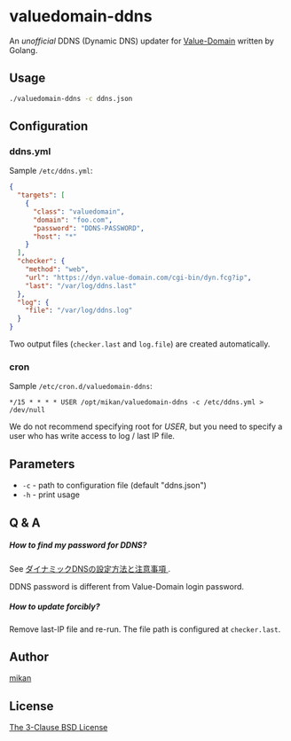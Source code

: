 valuedomain-ddns
================

An _unofficial_ DDNS (Dynamic DNS) updater for [Value-Domain](https://www.value-domain.com/) written by Golang.

Usage
-----

```bash
./valuedomain-ddns -c ddns.json
```

Configuration
-------------

### ddns.yml

Sample `/etc/ddns.yml`:

```json
{
  "targets": [
    {
      "class": "valuedomain",
      "domain": "foo.com",
      "password": "DDNS-PASSWORD",
      "host": "*"
    }
  ],
  "checker": {
    "method": "web",
    "url": "https://dyn.value-domain.com/cgi-bin/dyn.fcg?ip",
    "last": "/var/log/ddns.last"
  },
  "log": {
    "file": "/var/log/ddns.log"
  }
}
```

Two output files (`checker.last` and `log.file`) are created automatically.


### cron

Sample `/etc/cron.d/valuedomain-ddns`:

```cron
*/15 * * * * USER /opt/mikan/valuedomain-ddns -c /etc/ddns.yml > /dev/null
```

We do not recommend specifying root for _USER_, but you need to specify a user who has write access to log / last IP file.


Parameters
----------

* `-c` - path to configuration file (default "ddns.json")
* `-h` - print usage

Q & A
-----

##### How to find my password for DDNS?

See [ダイナミックDNSの設定方法と注意事項
](https://www.value-domain.com/ddns.php?action=howto).

DDNS password is different from Value-Domain login password.

##### How to update forcibly?

Remove last-IP file and re-run. The file path is configured at `checker.last`.

Author
-----

[mikan](https://github.com/mikan)

License
-------

[The 3-Clause BSD License](LICENSE)
